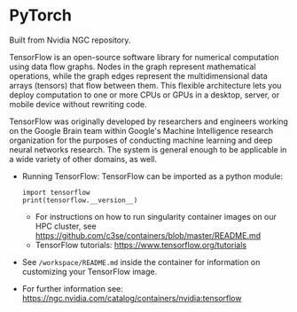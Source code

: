 # PyTorch

Built from Nvidia NGC repository.

TensorFlow is an open-source software library for numerical computation using data flow graphs. Nodes in the graph represent mathematical operations, while the graph edges represent the multidimensional data arrays (tensors) that flow between them. This flexible architecture lets you deploy computation to one or more CPUs or GPUs in a desktop, server, or mobile device without rewriting code.

TensorFlow was originally developed by researchers and engineers working on the Google Brain team within Google's Machine Intelligence research organization for the purposes of conducting machine learning and deep neural networks research. The system is general enough to be applicable in a wide variety of other domains, as well.

* Running TensorFlow: TensorFlow can be imported as a python module:
    ```
    import tensorflow
    print(tensorflow.__version__)
    ```
    * For instructions on how to run singularity container images on our HPC cluster, see <https://github.com/c3se/containers/blob/master/README.md>
    * TensorFlow tutorials: <https://www.tensorflow.org/tutorials>
    
* See `/workspace/README.md` inside the container for information on customizing your TensorFlow image.

* For further information see: <https://ngc.nvidia.com/catalog/containers/nvidia:tensorflow>
